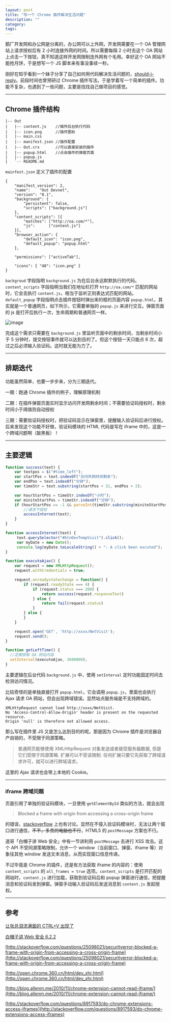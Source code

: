 ```yaml
---
layout: post
title: "写一个 Chrome 插件解决生活问题"
description: ""
category: 
tags:
---
```


鹅厂开发网和办公网是分离的，办公网可以上外网，开发网需要在一个 OA 管理网站上请求授权后有 2 小时连接外网的时间。所以需要每隔 2 小时去这个 OA 网站上点击一下按钮，真不知道这样开发网限制连外网有个毛用。幸好这个 OA 网站不能抢月饼，于是想写一个 JS 脚本来有事没事续一秒。

刚好在知乎看到一个妹子分享了自己如何用代码解决生活问题的，[should-i-reply](https://github.com/hanax/should-i-reply)。前段时间也曾预研过 Chrome 插件写法。于是学着写一个简单的插件。功能不复杂，也遇到了一些问题，主要是找找自己做项目的感觉。

-----

## Chrome 插件结构

```
|-- Out
|   |-- content.js    //插件后台执行代码
|   |-- icon.png      //插件图标
|   |-- main.css
|   |-- manifest.json //插件配置
|   |-- Out.crx       //可以直接安装的插件
|   |-- popup.html    //点击插件的弹窗页面
|   |-- popup.js
|   `-- README.md
```

`mainfest.json` 定义了插件的配置

```
{
    "manifest_version": 2,
    "name":    "Out Devnet",
    "version": "0.1",
    "background": {
        "persistent": false,
        "scripts": ["background.js"]
    },
    "content_scripts": [{        
        "matches": ["http://oa.com/*"],
        "js":      ["content.js"]
    }],
    "browser_action": {
        "default_icon": "icon.png",
        "default_popup": "popup.html"
    },

    "permissions": ["activeTab"],

    "icons": { "48": "icon.png" }
}
```
`backgroud` 字段指明 `background.js` 为在后台永远默默执行的代码。`content_scripts` 字段指明当我们在地址栏打开 `http://oa.com/*` 匹配的网站时，它会去执行 `content.js`，相当于监听正则表达式匹配的网站。`default_popup` 字段指明点击插件按钮时弹出来的框的页面内容 `popup.html`，其实就是一个普通网页，如下所示，它需要单独的 `popup.js` 来进行交互。弹窗页面的 js 是打开后执行一次，生命周期和普通网页一样。

![image](/assets/images/chrome-plunge-1.jpg)

完成这个需求只需要在 `background.js` 里监听页面中的剩余时间，当剩余时间小于 5 分钟时，提交按钮事件就可以达到目的了。但这个按钮一天只能点 6 次，超过之后必须输入验证码。这时就无能为力了。

-----------------

## 排期迭代

功能虽然简单，也要一步步来，分为三期迭代。

一期：跑通 Chrome 插件的例子，理解原理机制

二期：在插件弹窗页面实时显示访问开发网剩余时间；不需要验证码授权时，剩余时间小于阈值则自动授权

三期：需要验证码授权时，把验证码显示在弹窗里，提醒输入验证码后进行授权。后来发现这个功能不好做，验证码模块的 HTML 代码是写在 iframe 中的，这是一个跨域问题啊（敲黑板）！

------------

## 主要逻辑

``` javascript
function success(text) {
    var textpos = $("#time_left");
    var startPos = text.indexOf("访问外网时间剩余");
    var endPos = text.indexOf("分钟");
    var timeStr = text.substring(startPos + 31, endPos + 2);

    var hourStartPos = timeStr.indexOf("小时");
    var miniteStartPos = timeStr.indexOf("分钟");
    if (hourStartPos == -1 && parseInt(timeStr.substring(miniteStartPos - 2, miniteStartPos)) < 5) {
        //请求下授权
        accessInternet(text);
    }
}

function accessInternet(text) {
     text.querySelector("#btnDevTempVisit").click();
     var myDate = new Date();
     console.log(myDate.toLocaleString() + ": A click been excuted");
}

function executeAjax() {
    var request = new XMLHttpRequest();
    request.withCredentials = true; 

    request.onreadystatechange = function() {
        if (request.readyState === 4) {
            if (request.status === 200) {
                return success(request.responseText)
            } else {
                return fail(request.status)
            }
        } else {
        }
    }

    request.open('GET', 'http://xxxx/NetVisit');
    request.send();
}

function getLeftTime() {
  //定期获取 OA 网站内容
  setInterval(executeAjax, 3600000);
}
```

主要逻辑在后台代码 `background.js` 中，使用 `setInterval` 定时功能固定时间去检测访问情况。

比较奇怪的是单独直接打开 `popup.html`，它会调用 `popup.js`，里面也会执行 Ajax 请求 OA 网站，但会出现跨域错误。显然站点服务端是不支持跨域的。

```
XMLHttpRequest cannot load http://xxxx/NetVisit. 
No 'Access-Control-Allow-Origin' header is present on the requested resource. 
Origin 'null' is therefore not allowed access.
```

那么写在插件里 JS 又是怎么达到目的的呢。那是因为 Chrome 插件是浏览器自产自销的，不受限于同源策略。

> 普通网页能够使用 XMLHttpRequest 对象发送或者接受服务器数据, 但是它们受限于同源策略. 扩展可以不受该限制. 任何扩展只要它先获取了跨域请求许可，就可以进行跨域请求。

这里的 Ajax 请求也会带上本地的 Cookie。

---------

### iframe 跨域问题

页面引用了单独的验证码模块，一旦使用 `getElementById` 类似的方法，就会出现

> Blocked a frame with origin from accessing a cross-origin frame

的错误，[stackoverflow](http://stackoverflow.com/questions/25098021/securityerror-blocked-a-frame-with-origin-from-accessing-a-cross-origin-frame) 上也有讨论。显然在不侵入验证码模块时，无法让两个窗口进行通信，<del>不不，多贵的电脑也不行</del>，HTML5 的 `postMessage` 方案也不行。

道哥「白帽子讲 Web 安全」中有一节讲利用 `postMessage` 去进行 XSS 攻击。这个 API 不受同源策略限制，允许一个 window（当前窗口、弹窗、iframe 等）对象往其他 window 发送文本消息，从而实现窗口信息传递。

不过毕竟是 Chrome 的插件，还是有方法获取 iframe 的内容的：使用 `content_scripts` 的 `all_frames = true` 选项。`content_scripts` 是打开匹配的网站时，`content.js` 进行加载，获取到验证码后和 popup 弹窗进行通信，把提醒消息和验证码发到弹窗。弹窗手动输入验证码后发送消息到 `content.js` 发起授权。

-----------

## 参考

[让张总泪流满面的 CTRL+V 出现了](http://www.alibuybuy.com/posts/15130.html)

[白帽子讲 Web 安全 6.2.2](https://book.douban.com/subject/10546925/)

[http://stackoverflow.com/questions/25098021/securityerror-blocked-a-frame-with-origin-from-accessing-a-cross-origin-frame](http://stackoverflow.com/questions/25098021/securityerror-blocked-a-frame-with-origin-from-accessing-a-cross-origin-frame)

[http://open.chrome.360.cn/html/dev_xhr.html](http://open.chrome.360.cn/html/dev_xhr.html)

[http://blog.allenm.me/2010/11/chrome-extension-cannot-read-iframe/](http://blog.allenm.me/2010/11/chrome-extension-cannot-read-iframe/)

[http://stackoverflow.com/questions/8917593/do-chrome-extensions-access-iframes](http://stackoverflow.com/questions/8917593/do-chrome-extensions-access-iframes)


